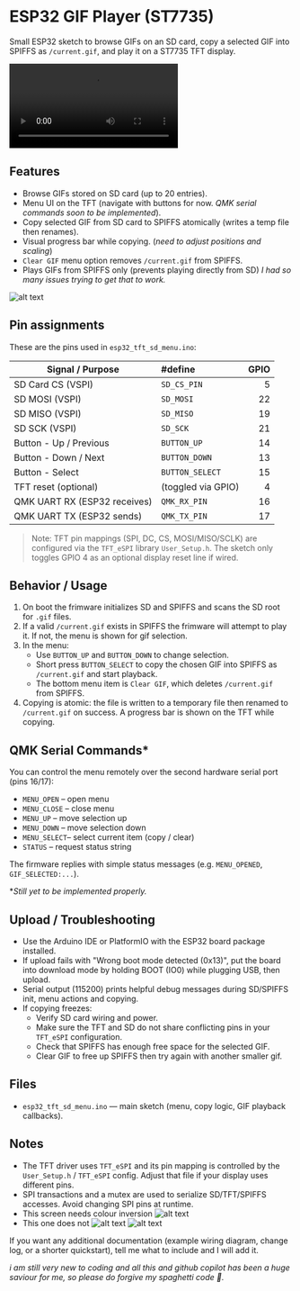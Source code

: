 # ESP32 GIF Player (ST7735)

Small ESP32 sketch to browse GIFs on an SD card, copy a selected GIF into SPIFFS as `/current.gif`, and play it on a ST7735 TFT display.

![alt text](images/video.mp4)

## Features
- Browse GIFs stored on SD card (up to 20 entries).
- Menu UI on the TFT (navigate with buttons for now. *QMK serial commands soon to be implemented*).
- Copy selected GIF from SD card to SPIFFS atomically (writes a temp file then renames).
- Visual progress bar while copying. (*need to adjust positions and scaling*)
- `Clear GIF` menu option removes `/current.gif` from SPIFFS.
- Plays GIFs from SPIFFS only (prevents playing directly from SD) *I had so many issues trying to get that to work.*


![alt text](images/1.jpg) 

## Pin assignments
These are the pins used in `esp32_tft_sd_menu.ino`:

| Signal / Purpose | #define | GPIO |
|---|:---|---:|
| SD Card CS (VSPI) | `SD_CS_PIN` | 5 |
| SD MOSI (VSPI) | `SD_MOSI` | 22 |
| SD MISO (VSPI) | `SD_MISO` | 19 |
| SD SCK (VSPI) | `SD_SCK` | 21 |
| Button - Up / Previous | `BUTTON_UP` | 14 |
| Button - Down / Next | `BUTTON_DOWN` | 13 |
| Button - Select | `BUTTON_SELECT` | 15 |
| TFT reset (optional) | (toggled via GPIO) | 4 |
| QMK UART RX (ESP32 receives) | `QMK_RX_PIN` | 16 |
| QMK UART TX (ESP32 sends) | `QMK_TX_PIN` | 17 |

> Note: TFT pin mappings (SPI, DC, CS, MOSI/MISO/SCLK) are configured via the `TFT_eSPI` library `User_Setup.h`. The sketch only toggles GPIO 4 as an optional display reset line if wired.

## Behavior / Usage
1. On boot the frimware initializes SD and SPIFFS and scans the SD root for `.gif` files.
2. If a valid `/current.gif` exists in SPIFFS the frimware will attempt to play it. If not, the menu is shown for gif selection.
3. In the menu:
   - Use `BUTTON_UP` and `BUTTON_DOWN` to change selection.
   - Short press `BUTTON_SELECT` to copy the chosen GIF into SPIFFS as `/current.gif` and start playback.
   - The bottom menu item is `Clear GIF`, which deletes `/current.gif` from SPIFFS.
4. Copying is atomic: the file is written to a temporary file then renamed to `/current.gif` on success. A progress bar is shown on the TFT while copying.

## QMK Serial Commands*
You can control the menu remotely over the second hardware serial port (pins 16/17):

- `MENU_OPEN`  – open menu
- `MENU_CLOSE` – close menu
- `MENU_UP`    – move selection up
- `MENU_DOWN`  – move selection down
- `MENU_SELECT`– select current item (copy / clear)
- `STATUS`     – request status string

The firmware replies with simple status messages (e.g. `MENU_OPENED`, `GIF_SELECTED:...`).

**Still yet to be implemented properly.*

## Upload / Troubleshooting
- Use the Arduino IDE or PlatformIO with the ESP32 board package installed.
- If upload fails with "Wrong boot mode detected (0x13)", put the board into download mode by holding BOOT (IO0) while plugging USB, then upload.
- Serial output (115200) prints helpful debug messages during SD/SPIFFS init, menu actions and copying.
- If copying freezes:
  - Verify SD card wiring and power.
  - Make sure the TFT and SD do not share conflicting pins in your `TFT_eSPI` configuration.
  - Check that SPIFFS has enough free space for the selected GIF.
  - Clear GIF to free up SPIFFS then try again with another smaller gif.

## Files
- `esp32_tft_sd_menu.ino` — main sketch (menu, copy logic, GIF playback callbacks).

## Notes
- The TFT driver uses `TFT_eSPI` and its pin mapping is controlled by the `User_Setup.h` / `TFT_eSPI` config. Adjust that file if your display uses different pins.
- SPI transactions and a mutex are used to serialize SD/TFT/SPIFFS accesses. Avoid changing SPI pins at runtime.
- This screen needs colour inversion ![alt text](images/3.jpg)
- This one does not ![alt text](images/2a.jpg) ![alt text](images/2.jpg) 


If you want any additional documentation (example wiring diagram, change log, or a shorter quickstart), tell me what to include and I will add it.


*i am still very new to coding and all this and github copilot has been a huge saviour for me, so please do forgive my spaghetti code 🍝.*
